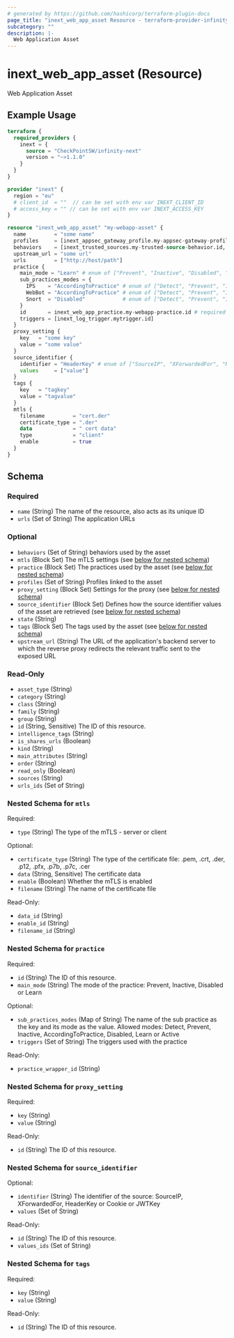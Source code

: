 ```yaml
---
# generated by https://github.com/hashicorp/terraform-plugin-docs
page_title: "inext_web_app_asset Resource - terraform-provider-infinity-next"
subcategory: ""
description: |-
  Web Application Asset
---
```


# inext_web_app_asset (Resource)

Web Application Asset

## Example Usage

```terraform
terraform {
  required_providers {
    inext = {
      source = "CheckPointSW/infinity-next"
      version = "~>1.1.0"
    }
  }
}

provider "inext" {
  region = "eu"
  # client_id  = ""  // can be set with env var INEXT_CLIENT_ID
  # access_key = "" // can be set with env var INEXT_ACCESS_KEY
}

resource "inext_web_app_asset" "my-webapp-asset" {
  name         = "some name"
  profiles     = [inext_appsec_gateway_profile.my-appsec-gateway-profile.id, inext_docker_profile.my-docker-profile.id, inext_embedded_profile.my-embedded-profile.id, inext_kubernetes_profile.my-kubernetes-profile.id]
  behaviors    = [inext_trusted_sources.my-trusted-source-behavior.id, inext_exceptions.my-exception-behavior.id]
  upstream_url = "some url"
  urls         = ["http://host/path"]
  practice {
    main_mode = "Learn" # enum of ["Prevent", "Inactive", "Disabled", "Learn"]
    sub_practices_modes = {
      IPS    = "AccordingToPractice" # enum of ["Detect", "Prevent", "Inactive", "AccordingToPractice", "Disabled", "Learn", "Active"]
      WebBot = "AccordingToPractice" # enum of ["Detect", "Prevent", "Inactive", "AccordingToPractice", "Disabled", "Learn", "Active"]
      Snort  = "Disabled"            # enum of ["Detect", "Prevent", "Inactive", "AccordingToPractice", "Disabled", "Learn", "Active"]
    }
    id       = inext_web_app_practice.my-webapp-practice.id # required
    triggers = [inext_log_trigger.mytrigger.id]
  }
  proxy_setting {
    key   = "some key"
    value = "some value"
  }
  source_identifier {
    identifier = "HeaderKey" # enum of ["SourceIP", "XForwardedFor", "HeaderKey", "Cookie"]
    values     = ["value"]
  }
  tags {
    key   = "tagkey"
    value = "tagvalue"
  }
  mtls {
    filename         = "cert.der"
    certificate_type = ".der"
    data             = " cert data"
    type             = "client"
    enable           = true
  }
}
```

<!-- schema generated by tfplugindocs -->
## Schema

### Required

- `name` (String) The name of the resource, also acts as its unique ID
- `urls` (Set of String) The application URLs

### Optional

- `behaviors` (Set of String) behaviors used by the asset
- `mtls` (Block Set) The mTLS settings (see [below for nested schema](#nestedblock--mtls))
- `practice` (Block Set) The practices used by the asset (see [below for nested schema](#nestedblock--practice))
- `profiles` (Set of String) Profiles linked to the asset
- `proxy_setting` (Block Set) Settings for the proxy (see [below for nested schema](#nestedblock--proxy_setting))
- `source_identifier` (Block Set) Defines how the source identifier values of the asset are retrieved (see [below for nested schema](#nestedblock--source_identifier))
- `state` (String)
- `tags` (Block Set) The tags used by the asset (see [below for nested schema](#nestedblock--tags))
- `upstream_url` (String) The URL of the application's backend server to which the reverse proxy redirects the relevant traffic sent to the exposed URL

### Read-Only

- `asset_type` (String)
- `category` (String)
- `class` (String)
- `family` (String)
- `group` (String)
- `id` (String, Sensitive) The ID of this resource.
- `intelligence_tags` (String)
- `is_shares_urls` (Boolean)
- `kind` (String)
- `main_attributes` (String)
- `order` (String)
- `read_only` (Boolean)
- `sources` (String)
- `urls_ids` (Set of String)

<a id="nestedblock--mtls"></a>
### Nested Schema for `mtls`

Required:

- `type` (String) The type of the mTLS - server or client

Optional:

- `certificate_type` (String) The type of the certificate file: .pem, .crt, .der, .p12, .pfx, .p7b, .p7c, .cer
- `data` (String, Sensitive) The certificate data
- `enable` (Boolean) Whether the mTLS is enabled
- `filename` (String) The name of the certificate file

Read-Only:

- `data_id` (String)
- `enable_id` (String)
- `filename_id` (String)


<a id="nestedblock--practice"></a>
### Nested Schema for `practice`

Required:

- `id` (String) The ID of this resource.
- `main_mode` (String) The mode of the practice: Prevent, Inactive, Disabled or Learn

Optional:

- `sub_practices_modes` (Map of String) The name of the sub practice as the key and its mode as the value. Allowed modes: Detect, Prevent, Inactive, AccordingToPractice, Disabled, Learn or Active
- `triggers` (Set of String) The triggers used with the practice

Read-Only:

- `practice_wrapper_id` (String)


<a id="nestedblock--proxy_setting"></a>
### Nested Schema for `proxy_setting`

Required:

- `key` (String)
- `value` (String)

Read-Only:

- `id` (String) The ID of this resource.


<a id="nestedblock--source_identifier"></a>
### Nested Schema for `source_identifier`

Optional:

- `identifier` (String) The identifier of the source: SourceIP, XForwardedFor, HeaderKey or Cookie or JWTKey
- `values` (Set of String)

Read-Only:

- `id` (String) The ID of this resource.
- `values_ids` (Set of String)


<a id="nestedblock--tags"></a>
### Nested Schema for `tags`

Required:

- `key` (String)
- `value` (String)

Read-Only:

- `id` (String) The ID of this resource.


